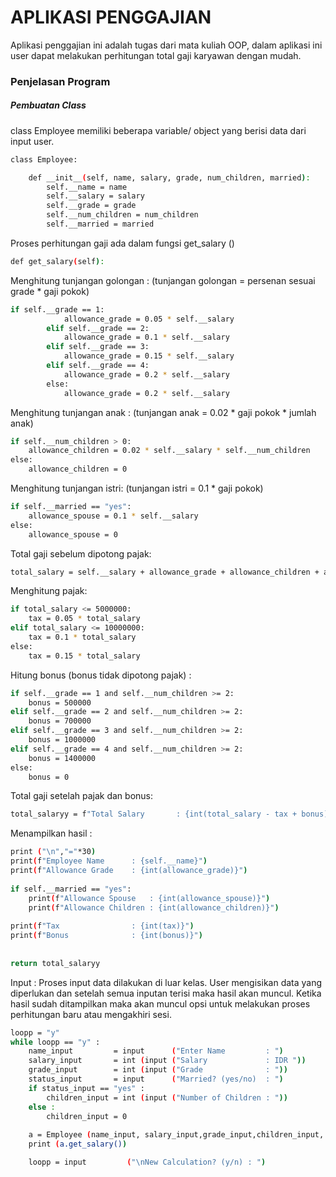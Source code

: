 # APLIKASI PENGGAJIAN
Aplikasi penggajian ini adalah tugas dari mata kuliah OOP, dalam aplikasi ini user dapat melakukan perhitungan total gaji karyawan dengan mudah.

### Penjelasan Program
##### Pembuatan Class
class Employee memiliki beberapa variable/ object yang berisi data dari input user.
```sh
class Employee:

    def __init__(self, name, salary, grade, num_children, married):
        self.__name = name
        self.__salary = salary
        self.__grade = grade
        self.__num_children = num_children
        self.__married = married
```
Proses perhitungan gaji ada dalam fungsi get_salary ()
```sh
def get_salary(self):
```
Menghitung tunjangan golongan :
(tunjangan golongan = persenan sesuai grade * gaji pokok)
```sh
if self.__grade == 1:
            allowance_grade = 0.05 * self.__salary
        elif self.__grade == 2:
            allowance_grade = 0.1 * self.__salary
        elif self.__grade == 3:
            allowance_grade = 0.15 * self.__salary
        elif self.__grade == 4:
            allowance_grade = 0.2 * self.__salary
        else:
            allowance_grade = 0.2 * self.__salary
```
Menghitung tunjangan anak :
(tunjangan anak = 0.02 * gaji pokok * jumlah anak)
```sh
if self.__num_children > 0:
    allowance_children = 0.02 * self.__salary * self.__num_children
else:
    allowance_children = 0   
```
Menghitung tunjangan istri:
(tunjangan istri = 0.1 * gaji pokok)
```sh
if self.__married == "yes":
    allowance_spouse = 0.1 * self.__salary
else:
    allowance_spouse = 0 
```
Total gaji sebelum dipotong pajak:
```sh
total_salary = self.__salary + allowance_grade + allowance_children + allowance_spouse  
```
Menghitung pajak:
```sh
if total_salary <= 5000000:
    tax = 0.05 * total_salary
elif total_salary <= 10000000:
    tax = 0.1 * total_salary
else:
    tax = 0.15 * total_salary    
```
Hitung bonus (bonus tidak dipotong pajak) :
```sh
if self.__grade == 1 and self.__num_children >= 2:
    bonus = 500000
elif self.__grade == 2 and self.__num_children >= 2:
    bonus = 700000
elif self.__grade == 3 and self.__num_children >= 2:
    bonus = 1000000
elif self.__grade == 4 and self.__num_children >= 2:
    bonus = 1400000
else:
    bonus = 0
```
Total gaji setelah pajak dan bonus:
```sh
total_salaryy = f"Total Salary       : {int(total_salary - tax + bonus)}"
```
Menampilkan hasil :
```sh
print ("\n","="*30)
print(f"Employee Name      : {self.__name}")
print(f"Allowance Grade    : {int(allowance_grade)}")
        
if self.__married == "yes":
    print(f"Allowance Spouse   : {int(allowance_spouse)}")
    print(f"Allowance Children : {int(allowance_children)}")
        
print(f"Tax                : {int(tax)}")
print(f"Bonus              : {int(bonus)}")
        
       
return total_salaryy
```

Input :
Proses input data dilakukan di luar kelas. User mengisikan data yang diperlukan dan setelah semua inputan terisi maka hasil akan muncul.
Ketika hasil sudah ditampilkan maka akan muncul opsi untuk melakukan proses perhitungan  baru atau mengakhiri sesi.
```sh
loopp = "y"
while loopp == "y" :
    name_input         = input      ("Enter Name         : ")
    salary_input       = int (input ("Salary             : IDR "))
    grade_input        = int (input ("Grade              : "))
    status_input       = input      ("Married? (yes/no)  : ")
    if status_input == "yes" :
        children_input = int (input ("Number of Children : "))
    else :
        children_input = 0
    
    a = Employee (name_input, salary_input,grade_input,children_input, status_input)
    print (a.get_salary())

    loopp = input         ("\nNew Calculation? (y/n) : ")
```
